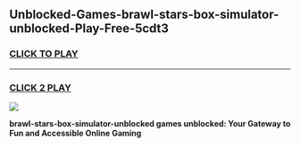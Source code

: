 
## Unblocked-Games-brawl-stars-box-simulator-unblocked-Play-Free-5cdt3
<h3>
<a href="https://premium76.site?title=brawl-stars-box-simulator-unblocked&ref=23A">CLICK TO PLAY</a></h3>
<hr>

<h3>
<a href="https://premium76.site?title=brawl-stars-box-simulator-unblocked&ref=23A">CLICK 2 PLAY</a>
  
</h3>

<a href="https://premium76.site?title=brawl-stars-box-simulator-unblocked&ref=23A"><img src="https://clearcache.store/games.png"></a>


**brawl-stars-box-simulator-unblocked games unblocked: Your Gateway to Fun and Accessible Online Gaming**
